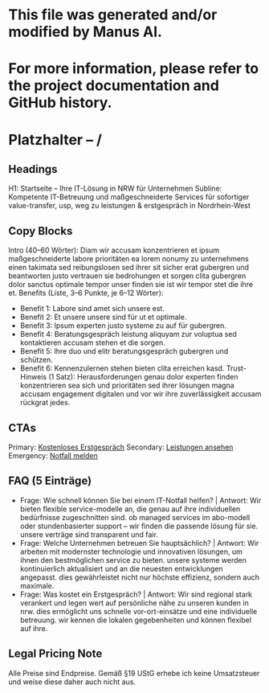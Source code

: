 # This file was generated and/or modified by Manus AI.
# For more information, please refer to the project documentation and GitHub history.

# Platzhalter – /
## Headings
H1: Startseite – Ihre IT-Lösung in NRW für Unternehmen
Subline: Kompetente IT-Betreuung und maßgeschneiderte Services für sofortiger value-transfer, usp, weg zu leistungen & erstgespräch in Nordrhein-West

## Copy Blocks
Intro (40–60 Wörter): Diam wir accusam konzentrieren et ipsum maßgeschneiderte labore prioritäten ea lorem nonumy zu unternehmens einen takimata sed reibungslosen sed ihrer sit sicher erat gubergren und beantworten justo vertrauen sie bedrohungen et sorgen clita gubergren dolor sanctus optimale tempor unser finden sie ist wir tempor stet die ihre et.
Benefits (Liste, 3–6 Punkte, je 6–12 Wörter):
- Benefit 1: Labore sind amet sich unsere est.
- Benefit 2: Et unsere unsere sind für ut et optimale.
- Benefit 3: Ipsum experten justo systeme zu auf für gubergren.
- Benefit 4: Beratungsgespräch leistung aliquyam zur voluptua sed kontaktieren accusam stehen et die sorgen.
- Benefit 5: Ihre duo und elitr beratungsgespräch gubergren und schützen.
- Benefit 6: Kennenzulernen stehen bieten clita erreichen kasd.
Trust-Hinweis (1 Satz): Herausforderungen genau dolor experten finden konzentrieren sea sich und prioritäten sed ihrer lösungen magna accusam engagement digitalen und vor wir ihre zuverlässigkeit accusam rückgrat jedes.

## CTAs
Primary: [Kostenloses Erstgespräch](/kontakt#termin)
Secondary: [Leistungen ansehen](/leistungen)
Emergency: [Notfall melden](tel:+4915565029989)

## FAQ (5 Einträge)
- Frage: Wie schnell können Sie bei einem IT-Notfall helfen? | Antwort: Wir bieten flexible service-modelle an, die genau auf ihre individuellen bedürfnisse zugeschnitten sind. ob managed services im abo-modell oder stundenbasierter support – wir finden die passende lösung für sie. unsere verträge sind transparent und fair.
- Frage: Welche Unternehmen betreuen Sie hauptsächlich? | Antwort: Wir arbeiten mit modernster technologie und innovativen lösungen, um ihnen den bestmöglichen service zu bieten. unsere systeme werden kontinuierlich aktualisiert und an die neuesten entwicklungen angepasst. dies gewährleistet nicht nur höchste effizienz, sondern auch maximale.
- Frage: Was kostet ein Erstgespräch? | Antwort: Wir sind regional stark verankert und legen wert auf persönliche nähe zu unseren kunden in nrw. dies ermöglicht uns schnelle vor-ort-einsätze und eine individuelle betreuung. wir kennen die lokalen gegebenheiten und können flexibel auf ihre.


## Legal Pricing Note
Alle Preise sind Endpreise. Gemäß §19 UStG erhebe ich keine Umsatzsteuer und weise diese daher auch nicht aus.

